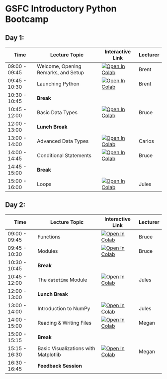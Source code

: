 # GSFC Introductory Python Bootcamp

## Day 1:
| Time | Lecture Topic | Interactive Link | Lecturer |
|------|---------------|------------------|----------|
| 09:00 - 09:45 | Welcome, Opening Remarks, and Setup | [![Open In Colab](https://colab.research.google.com/assets/colab-badge.svg)](https://colab.research.google.com/github/astg606/BeginnerPython/blob/master/welcome/welcome.ipynb) | Brent |
| 09:45 - 10:30 | Launching Python | [![Open In Colab](https://colab.research.google.com/assets/colab-badge.svg)](https://colab.research.google.com/github/astg606/BeginnerPython/blob/master/run_python/run.ipynb) | Brent |
| 10:30 - 10:45 | **Break** | | |
| 10:45 - 12:00 | Basic Data Types | [![Open In Colab](https://colab.research.google.com/assets/colab-badge.svg)](https://colab.research.google.com/github/astg606/BeginnerPython/blob/master/data_types/Python_basic_data_types.ipynb) | Bruce |
| 12:00 - 13:00 | **Lunch Break** | | |
| 13:00 - 14:00 | Advanced Data Types | [![Open In Colab](https://colab.research.google.com/assets/colab-badge.svg)](https://colab.research.google.com/github/pytrain/data_types/blob/master/Python_data_structures.ipynb) | Carlos |
| 14:00 - 14:45 | Conditional Statements | [![Open In Colab](https://colab.research.google.com/assets/colab-badge.svg)](https://colab.research.google.com/github/astg606/BeginnerPython/blob/master/conditional_logic/conditionals.ipynb) | Bruce |
| 14:45 - 15:00 | **Break** | | |
| 15:00 - 16:00 | Loops | [![Open In Colab](https://colab.research.google.com/assets/colab-badge.svg)](https://colab.research.google.com/github/astg606/BeginnerPython/blob/master/loops/loops.ipynb) | Jules |

## Day 2:
| Time | Lecture Topic | Interactive Link | Lecturer |
|------|---------------|------------------|----------|
| 09:00 - 09:45 | Functions | [![Open In Colab](https://colab.research.google.com/assets/colab-badge.svg)](https://colab.research.google.com/github/astg606/BeginnerPython/blob/master/functions_modules/Functions.ipynb) | Bruce |
| 09:45 - 10:30 | Modules | [![Open In Colab](https://colab.research.google.com/assets/colab-badge.svg)](https://colab.research.google.com/github/astg606/BeginnerPython/blob/master/functions_modules/Modules.ipynb) | Bruce |
| 10:30 - 10:45 | **Break** | | |
| 10:45 - 12:00 | The `datetime` Module | [![Open In Colab](https://colab.research.google.com/assets/colab-badge.svg)](https://colab.research.google.com/github/astg606/BeginnerPython/blob/master/datetime/Datetime.ipynb) | Jules |
| 12:00 - 13:00 | **Lunch Break** | | |
| 13:00 - 14:00 | Introduction to NumPy | [![Open In Colab](https://colab.research.google.com/assets/colab-badge.svg)](https://colab.research.google.com/github/astg606/BeginnerPython/blob/master/numpy/IntroNumPy.ipynb) | Jules |
| 14:00 - 15:00 | Reading & Writing Files | [![Open In Colab](https://colab.research.google.com/assets/colab-badge.svg)](https://colab.research.google.com/github/astg606/BeginnerPython/blob/master/io/File_IO.ipynb) | Megan |
| 15:00 - 15:15 | **Break** | | |
| 15:15 - 16:30 | Basic Visualizations with Matplotlib | [![Open In Colab](https://colab.research.google.com/assets/colab-badge.svg)](https://colab.research.google.com/github/astg606/BeginnerPython/blob/master/viz/IntroMatplotlib.ipynb) | Megan |
| 16:30 - 16:45 | **Feedback Session** | | |
